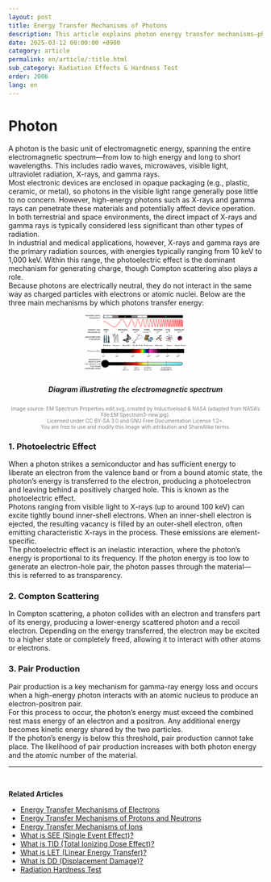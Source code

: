 ```yaml
---
layout: post
title: Energy Transfer Mechanisms of Photons
description: This article explains photon energy transfer mechanisms—photoelectric effect, Compton scattering, and pair production—and their physical impact on semiconductors. It also discusses high-energy photon interactions and the electromagnetic spectrum.
date: 2025-03-12 00:00:00 +0900
category: article
permalink: en/article/:title.html
sub_category: Radiation Effects & Hardness Test
order: 2006
lang: en
---
```


# Photon

A photon is the basic unit of electromagnetic energy, spanning the entire electromagnetic spectrum—from low to high energy and long to short wavelengths. This includes radio waves, microwaves, visible light, ultraviolet radiation, X-rays, and gamma rays.
<br>
Most electronic devices are enclosed in opaque packaging (e.g., plastic, ceramic, or metal), so photons in the visible light range generally pose little to no concern. However, high-energy photons such as X-rays and gamma rays can penetrate these materials and potentially affect device operation.
<br>
In both terrestrial and space environments, the direct impact of X-rays and gamma rays is typically considered less significant than other types of radiation.
<br>
In industrial and medical applications, however, X-rays and gamma rays are the primary radiation sources, with energies typically ranging from 10 keV to 1,000 keV. Within this range, the photoelectric effect is the dominant mechanism for generating charge, though Compton scattering also plays a role.
<br>
Because photons are electrically neutral, they do not interact in the same way as charged particles with electrons or atomic nuclei.
Below are the three main mechanisms by which photons transfer energy:

<p align="center"> 
  <img src="/assets/Articles/선스펙트럼.webp" alt="Diagram illustrating the electromagnetic spectrum" style="width: 40%;">
</p>

<div align="center">
<h5>Diagram illustrating the electromagnetic spectrum</h5>
</div>
<div align="center" style="font-size: 10px; color: gray;">
  Image source: EM Spectrum Properties edit.svg, created by Inductiveload & NASA (adapted from NASA’s File:EM Spectrum3-new.jpg).<br>
  Licensed under CC BY-SA 3.0 and GNU Free Documentation License 1.2+.<br>
  You are free to use and modify this image with attribution and ShareAlike terms.
</div>

### 1. Photoelectric Effect

When a photon strikes a semiconductor and has sufficient energy to liberate an electron from the valence band or from a bound atomic state, the photon’s energy is transferred to the electron, producing a photoelectron and leaving behind a positively charged hole. This is known as the photoelectric effect.
<br>
Photons ranging from visible light to X-rays (up to around 100 keV) can excite tightly bound inner-shell electrons. When an inner-shell electron is ejected, the resulting vacancy is filled by an outer-shell electron, often emitting characteristic X-rays in the process. These emissions are element-specific.
<br>
The photoelectric effect is an inelastic interaction, where the photon’s energy is proportional to its frequency. If the photon energy is too low to generate an electron-hole pair, the photon passes through the material—this is referred to as transparency.

### 2. Compton Scattering

In Compton scattering, a photon collides with an electron and transfers part of its energy, producing a lower-energy scattered photon and a recoil electron. Depending on the energy transferred, the electron may be excited to a higher state or completely freed, allowing it to interact with other atoms or electrons.

### 3. Pair Production

Pair production is a key mechanism for gamma-ray energy loss and occurs when a high-energy photon interacts with an atomic nucleus to produce an electron-positron pair.
<br>
For this process to occur, the photon’s energy must exceed the combined rest mass energy of an electron and a positron. Any additional energy becomes kinetic energy shared by the two particles.
<br>
If the photon’s energy is below this threshold, pair production cannot take place. The likelihood of pair production increases with both photon energy and the atomic number of the material.

---

<br/>

**Related Articles**

* [Energy Transfer Mechanisms of Electrons](/en/article/22.electrons.html)
* [Energy Transfer Mechanisms of Protons and Neutrons](/en/article/23.Nucleons.html)
* [Energy Transfer Mechanisms of Ions](/en/article/24.ions.html)
* [What is SEE (Single Event Effect)?](/en/article/1.-SEE.html)
* [What is TID (Total Ionizing Dose Effect)?](/en/article/7.TID.html)
* [What is LET (Linear Energy Transfer)?](/en/article/6.LET.html)
* [What is DD (Displacement Damage)?](/en/article/18.DD.html)
* [Radiation Hardness Test](/en/article/3.방사선-내성-평가.html)
